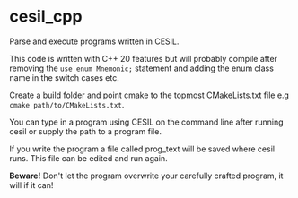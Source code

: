 # cesil_cpp
Parse and execute programs written in CESIL.

<p>This code is written with C++ 20 features but will probably compile after removing the <code>use enum Mnemonic;</code> statement and adding the enum class name in the switch cases etc.</p>
<p>Create a build folder and point cmake to the topmost CMakeLists.txt file e.g <code>cmake path/to/CMakeLists.txt</code>.</p>
<p>You can type in a program using CESIL on the command line after running cesil or supply the path to a program file.</p>
<p>If you write the program a file called prog_text will be saved where cesil runs.  This file can be edited and run again.</p>
<p><b>Beware!</b> Don't let the program overwrite your carefully crafted program, it will if it can!</p>
